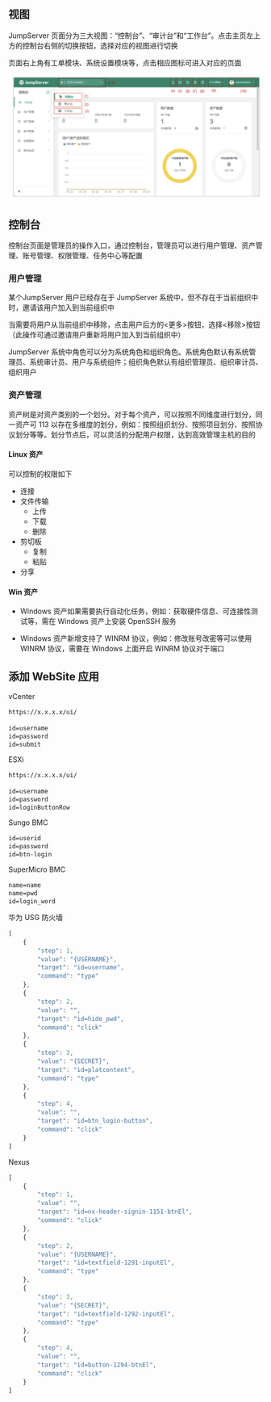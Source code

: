 ## 视图

JumpServer 页面分为三大视图：“控制台”、“审计台”和“工作台”。点击主页左上方的控制台右侧的切换按钮，选择对应的视图进行切换

页面右上角有工单模块、系统设置模块等，点击相应图标可进入对应的页面

![image-20241118180307686](./.assets/JMS资产管理/image-20241118180307686.png)

## 控制台

控制台页面是管理员的操作入口，通过控制台，管理员可以进行用户管理、资产管理、账号管理、权限管理、任务中心等配置

### 用户管理

某个JumpServer 用户已经存在于 JumpServer 系统中，但不存在于当前组织中时，邀请该用户加入到当前组织中

当需要将用户从当前组织中移除，点击用户后方的<更多>按钮，选择<移除>按钮（此操作可通过邀请用户重新将用户加入到当前组织中）

JumpServer 系统中角色可以分为系统角色和组织角色。系统角色默认有系统管理员、系统审计员、用户与系统组件；组织角色默认有组织管理员、组织审计员、组织用户

### 资产管理

资产树是对资产类别的一个划分。对于每个资产，可以按照不同维度进行划分，同一资产可 113 以存在多维度的划分，例如：按照组织划分、按照项目划分、按照协议划分等等。划分节点后，可以灵活的分配用户权限，达到高效管理主机的目的

#### Linux 资产

可以控制的权限如下

- 连接
- 文件传输
  - 上传
  - 下载
  - 删除
- 剪切板
  - 复制
  - 粘贴
- 分享

#### Win 资产

- Windows 资产如果需要执行自动化任务，例如：获取硬件信息、可连接性测试等，需在 Windows 资产上安装 OpenSSH 服务

- Windows 资产新增支持了 WINRM 协议，例如：修改账号改密等可以使用 WINRM 协议，需要在 Windows 上面开启 WINRM 协议对于端口

## 添加 WebSite 应用

vCenter

```
https://x.x.x.x/ui/

id=username
id=password
id=submit
```

ESXi

```
https://x.x.x.x/ui/

id=username
id=password 
id=loginButtonRow
```

Sungo BMC

```
id=userid
id=password
id=btn-login
```

SuperMicro BMC

```
name=name
name=pwd
id=login_word
```

华为 USG 防火墙

```javascript
[
    {
        "step": 1,
        "value": "{USERNAME}",
        "target": "id=username",
        "command": "type"
    },
    {
        "step": 2,
        "value": "",
        "target": "id=hide_pwd",
        "command": "click"
    },
    {
        "step": 3,
        "value": "{SECRET}",
        "target": "id=platcontent",
        "command": "type"
    },
    {
        "step": 4,
        "value": "",
        "target": "id=btn_login-button",
        "command": "click"
    }
]

```

Nexus

```javascript
[
    {
        "step": 1,
        "value": "",
        "target": "id=nx-header-signin-1151-btnEl",
        "command": "click"
    },
    {
        "step": 2,
        "value": "{USERNAME}",
        "target": "id=textfield-1291-inputEl",
        "command": "type"
    },
    {
        "step": 3,
        "value": "{SECRET}",
        "target": "id=textfield-1292-inputEl",
        "command": "type"
    },
    {
        "step": 4,
        "value": "",
        "target": "id=button-1294-btnEl",
        "command": "click"
    }
]

```

